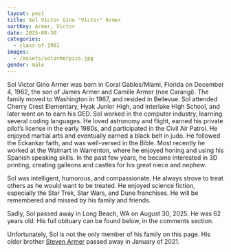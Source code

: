 ```yaml
---
layout: post
title: Sol Victor Gino "Victor" Armer
sortKey: Armer, Victor
date: 2025-08-30
categories:
  - class-of-1981
images:
  - /assets/solarmerpics.jpg
gender: male
---
```

Sol Victor Gino Armer was born in Coral Gables/Miami, Florida on December 4, 1962, the son of James Armer and Camille Armer (nee Carangi). The family moved to Washington in 1967, and resided in Bellevue. Sol attended Cherry Crest Elementary, Hyak Junior High, and Interlake High School, and later went on to earn his GED. Sol worked in the computer industry, learning several coding languages. He loved astronomy and flight, earned his private pilot’s license in the early 1980s, and participated in the Civil Air Patrol. He enjoyed martial arts and eventually earned a black belt in judo. He followed the Eckankar faith, and was well-versed in the Bible. Most recently he worked at the Walmart in Warrenton, where he enjoyed honing and using his Spanish speaking skills. In the past few years, he became interested in 3D printing, creating galleons and castles for his great niece and nephew.

Sol was intelligent, humorous, and compassionate. He always strove to treat others as he would want to be treated. He enjoyed science fiction, especially the Star Trek, Star Wars, and Dune franchises. He will be remembered and missed by his family and friends.

Sadly, Sol passed away in Long Beach, WA on August 30, 2025. He was 62 years old. His full obituary can be found below, in the comments section.

Unfortunately, Sol is not the only member of his family on this page. His older brother [Steven Armer](https://ihsmemorial.org/class-of-1972/steven-james-armer/) passed away in January of 2021.
